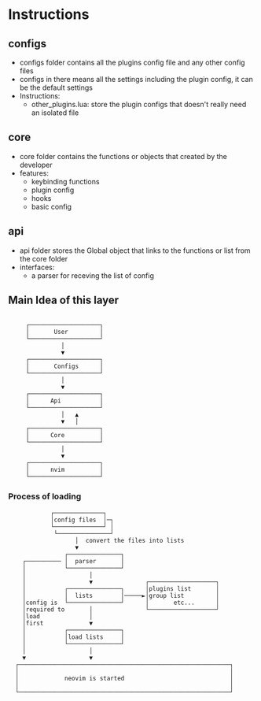 # Instructions

## configs
- configs folder contains all the plugins config file and any other config files
- configs in there means all the settings including the plugin config, it can be the default settings
- Instructions:
    - other_plugins.lua: store the plugin configs that doesn't really need an isolated file

## core
- core folder contains the functions or objects that created by the developer
- features:
    - keybinding functions
    - plugin config
    - hooks
    - basic config

## api
- api folder stores the Global object that links to the functions or list from the core folder
- interfaces:
    - a parser for receving the list of config

## Main Idea of this layer


```

     ┌────────────────────┐
     │       User         │
     └────────────────────┘
               │
               ▼
     ┌────────────────────┐ 
     │       Configs      │                             
     └────────────────────┘ 
               │            
               ▼            
     ┌────────────────────┐
     │      Api           │
     └────────────────────┘
               │   ▲
               ▼   │
     ┌────────────────────┐
     │      Core          │
     └────────────────────┘
               │           
               ▼           
     ┌────────────────────┐
     │      nvim          │
     └────────────────────┘

```

### Process of loading

```
            ┌──────────────┐
            │config files  │─┐
            └──────────────┘ │
             └───────────────┘
                   │  convert the files into lists
                   ▼
                ┌───────────────┐
    ┌────────── │  parser       │
    │           └───────────────┘
    │                  │
    │                  ▼               ┌───────────────────┐
    │           ┌───────────────┐      │plugins list       │
    │           │  lists        │─────►│group list         │
    │config is  └───────────────┘      │       etc...      │
    │required to       │               └───────────────────┘
    │load              │
    │first             ▼
    │           ┌───────────────┐
    │           │load lists     │
    │           └───────────────┘
    │                  │
    ▼                  ▼
  ┌────────────────────────────────────────────────────────────┐
  │                                                            │
  │             neovim is started                              │
  │                                                            │
  └────────────────────────────────────────────────────────────┘







```
